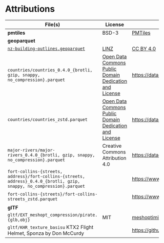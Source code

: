 # Attributions

| File(s)                                                                                                                | License                                                                                                 | Source                                                   | Details                                            |
| ---------------------------------------------------------------------------------------------------------------------- | ------------------------------------------------------------------------------------------------------- | -------------------------------------------------------- | -------------------------------------------------- |
| **pmtiles**                                                                                                            | BSD-3                                                                                                   | [PMTiles][PMTiles]                                       |                                                    |
| **geoparquet**                                                                                                         |                                                                                                         |                                                          |                                                    |
| [`nz-building-outlines.geoparquet`][geoparquet]                                                                        | [LINZ][linz]                                                                                            | [CC BY 4.0][ccby40]                                      |                                                    |
| `countries/countries_0.4.0_{brotli, gzip, snappy, no_compression}.parquet`                                             | [Open Data Commons Public Domain Dedication and License](http://opendatacommons.org/licenses/pddl/1.0/) | https://datahub.io/core/geo-countries                    | Converted with [Geopandas](https://geopandas.org/) |
| `countries/countries_zstd.parquet`                                                                                     | [Open Data Commons Public Domain Dedication and License](http://opendatacommons.org/licenses/pddl/1.0/) | https://datahub.io/core/geo-countries                    | Converted on https://geoparquet.org/convert        |
| `major-rivers/major-rivers_0.4.0_{brotli, gzip, snappy, no_compression}.parquet`                                       | Creative Commons Attribution 4.0                                                                        | https://datacatalog.worldbank.org/search/dataset/0042032 | Converted with [Geopandas](https://geopandas.org/) |
| `fort-collins-{streets, address}/fort-collins-{streets, address}_0.4.0_{brotli, gzip, snappy, no_compression}.parquet` |                                                                                                         | https://www.fcgov.com/gis/downloadable-data              | Converted with [Geopandas](https://geopandas.org/) |
| `fort-collins-{streets}/fort-collins-streets_zstd.parquet`                                                             |                                                                                                         | https://www.fcgov.com/gis/downloadable-data              | Converted on https://geoparquet.org/convert        |
| **glTF**                                                                                                               |                                                                                                         |                                                          |                                                    |
| `gltf/EXT_meshopt_compression/pirate.{glb,obj}`                                                                        | MIT                                                                                                     | [meshoptimizer][meshoptimizer]                           |                                                    |
| `gltf/KHR_texture_basisu` KTX2 Flight Helmet, Sponza by Don McCurdy                                                    |                                                                                                         | https://github.com/KhronosGroup/glTF/issues/1750         |                                                    |

[PMTiles]: https://github.com/protomaps/PMTiles/blob/main/LICENSE
[geoparquet]: ./geoparquet/nz-building-outlines.geoparquet
[linz]: https://data.linz.govt.nz/layer/101290-nz-building-outlines/
[ccby40]: https://creativecommons.org/licenses/by/4.0/
[meshoptimizer]: https://github.com/zeux/meshoptimizer/tree/master/demo
